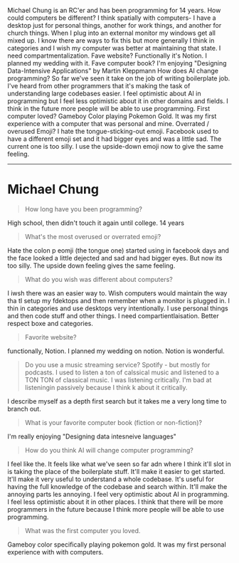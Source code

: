 Michael Chung is an RC'er and has been programming for 14 years.
How could computers be different? I think spatially with computers- I have a desktop just for personal things, another for work things, and another for church things. When I plug into an external monitor my windows get all mixed up. I know there are ways to fix this but more generally I think in categories and I wish my computer was better at maintaining that state. I need compartmentalization.
Fave website? Functionally it's Notion. I planned my wedding with it.
Fave computer book? I'm enjoying "Designing Data-Intensive Applications" by  Martin Kleppmann
How does AI change programming? So far we've seen it take on the job of writing boilerplate job. I've heard from other programmers that it's making the task of understanding large codebases easier. I feel optimistic about AI in programming but I feel less optimistic about it in other domains and fields. I think in the future more people will be able to use programming.
First computer loved? Gameboy Color playing Pokemon Gold. It was my first experience with a computer that was personal and mine.
Overrated / overused Emoji? I hate the tongue-sticking-out emoji. Facebook used to have a different emoji set and it had bigger eyes and was a little sad. The current one is too silly. I use the upside-down emoji now to give the same feeling.

---

# Michael Chung

> How long have you been programming?

High school, then didn't touch it again until college. 14 years

> What's the most overused or overrated emoji?

Hate the colon p eomji (the tongue one) started using in facebook days and the face looked a little dejected and sad and had bigger eyes. But now its too silly. The upside down feeling gives the same feeling.

> What do you wish was different about computers?

I iwsh there was an easier way to. Wish computers would maintain the way tha tI setup my fdektops and then remember when a monitor is plugged in. I thin in categories and use desktops very intentionally. I use personal things and then code stuff and other things. I need compartientlaisation. Better respect boxe and categories.

> Favorite website?

functionally, Notion. I planned my wedding on notion. Notion is wonderful.

> Do you use a music streaming service?
Spotify - but mostly for podcasts. I used to listen a ton of calssical music and listened to a TON TON of classical music. I was listening critically. I'm bad at listeningin passively because I think k about it critically.

I describe myself as a depth first search but it takes me a very long time to branch out.

> What is your favorite computer book (fiction or non-fiction)?


I'm really enjoying "Designing data intesneive languages"


> How do you think AI will change computer programming?

I feel like the. It feels like what we've seen so far adn where I think it'll slot in is taking the place of the boilerplate stuff. It'll make it easier to get started. It'll make it very useful to understand a whole codebase. It's useful for having the full knowledge of the codebase and search within. It'll make the annoying parts les annoying.  I feel very optimistic about AI in programming. I feel less optimistic about it in other places. I think that there will be more programmers in the future because I think more people will be able to use programming.

> What was the first computer you loved.

Gameboy color specifically playing pokemon gold. It was my first personal experience with with computers.

